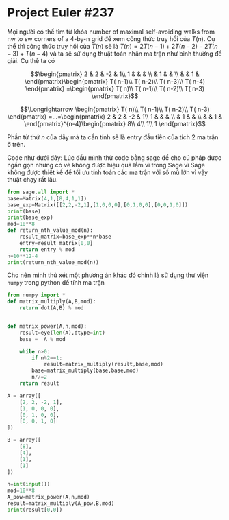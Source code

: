 # Project Euler #237
Mọi người có thể tìm từ khóa number of maximal self-avoiding walks from nw to sw corners of a 4-by-n grid để xem công thức truy hồi của $\displaystyle T( n)$. Cụ thể thì công thức truy hồi của $\displaystyle T( n)$ sẽ là $\displaystyle T( n) =2T( n-1) +2T( n-2) -2T( n-3) +T( n-4)$ và ta sẽ sử dụng thuật toán nhân ma trận như bình thường để giải. Cụ thể ta có 

$$\begin{pmatrix}
2 & 2 & -2 & 1\\
1 &  &  & \\
 & 1 &  & \\
 &  & 1 & 
\end{pmatrix}\begin{pmatrix}
T( n-1)\\
T( n-2)\\
T( n-3)\\
T( n-4)
\end{pmatrix} =\begin{pmatrix}
T( n)\\
T( n-1)\\
T( n-2)\\
T( n-3)
\end{pmatrix}$$

$$\Longrightarrow \begin{pmatrix}
T( n)\\
T( n-1)\\
T( n-2)\\
T( n-3)
\end{pmatrix} =...=\begin{pmatrix}
2 & 2 & -2 & 1\\
1 &  &  & \\
 & 1 &  & \\
 &  & 1 & 
\end{pmatrix}^{n-4}\begin{pmatrix}
8\\
4\\
1\\
1
\end{pmatrix}$$



Phần tử thứ $\displaystyle n$ của dãy mà ta cần tính sẽ là entry đầu tiên của tích 2 ma trận ở trên. 

Code như dưới đây:
Lúc đầu mình thử code bằng sage để cho cú pháp được ngắn gọn nhưng có vẻ không được hiệu quả lắm vì trong Sage vì Sage không được thiết kế để tối ưu tính toán các ma trận với số mũ lớn vì vậy thuật chạy rất lâu. 
```python
from sage.all import *
base=Matrix(4,1,[8,4,1,1])
base_exp=Matrix([[2,2,-2,1],[1,0,0,0],[0,1,0,0],[0,0,1,0]])
print(base)
print(base_exp)
mod=10**8
def return_nth_value_mod(n):
    result_matrix=base_exp**n*base
    entry=result_matrix[0,0]
    return entry % mod
n=10**12-4
print(return_nth_value_mod(n))
```
Cho nên mình thử xét một phương án khác đó chính là sử dụng thư viện `numpy` trong python để tính ma trận
```python
from numpy import *
def matrix_multiply(A,B,mod):
    return dot(A,B) % mod


def matrix_power(A,n,mod):
    result=eye(len(A),dtype=int)
    base =  A % mod

    while n>0:
        if n%2==1:
            result=matrix_multiply(result,base,mod)
        base=matrix_multiply(base,base,mod)
        n//=2
    return result

A = array([
    [2, 2, -2, 1], 
    [1, 0, 0, 0], 
    [0, 1, 0, 0], 
    [0, 0, 1, 0]
])

B = array([
    [8], 
    [4], 
    [1], 
    [1]
])

n=int(input())
mod=10**8
A_pow=matrix_power(A,n,mod)
result=matrix_multiply(A_pow,B,mod)
print(result[0,0])
```

